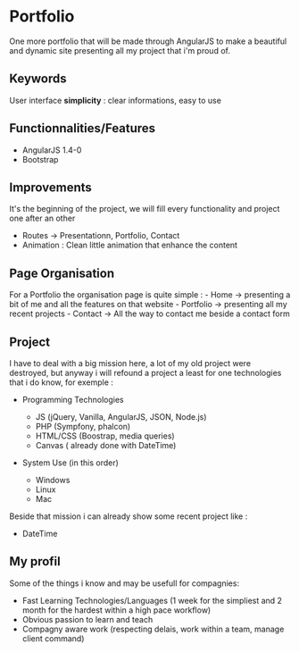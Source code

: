 # Portfolio

One more portfolio that will be made through AngularJS to make a beautiful and dynamic site presenting all my project that i'm proud of.

## Keywords

User interface **simplicity** : clear informations, easy to use

## Functionnalities/Features

- AngularJS 1.4-0
- Bootstrap

## Improvements

It's the beginning of the project, we will fill every functionality and project one after an other
- Routes -> Presentationn, Portfolio, Contact
- Animation : Clean little animation that enhance the content

## Page Organisation

For a Portfolio the organisation page is quite simple :
	- Home -> presenting a bit of me and all the features on that website
	- Portfolio -> presenting all my recent projects
	- Contact -> All the way to contact me beside a contact form

## Project

I have to deal with a big mission here, a lot of my old project were destroyed, but anyway i will refound a project a least for one technologies that i do know, for exemple :
- Programming Technologies
	- JS (jQuery, Vanilla, AngularJS, JSON, Node.js)
	- PHP (Sympfony, phalcon)
	- HTML/CSS (Boostrap, media queries)
	- Canvas ( already done with DateTime)

- System Use (in this order)
	- Windows
	- Linux
	- Mac 

Beside that mission i can already show some recent project like :
- DateTime

## My profil

Some of the things i know and may be usefull for compagnies:
- Fast Learning Technologies/Languages (1 week for the simpliest and 2 month for the hardest within a high pace workflow)
- Obvious passion to learn and teach
- Compagny aware work (respecting delais, work within a team, manage client command)
